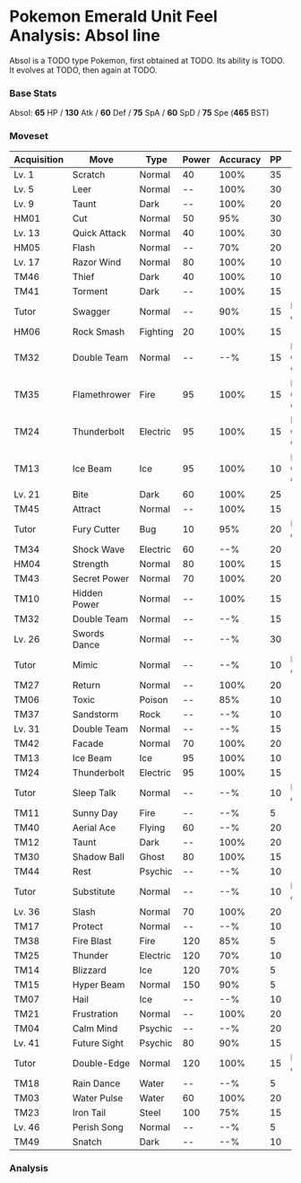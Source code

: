 # Pokemon Emerald Unit Feel Analysis: Absol line

Absol is a TODO type Pokemon, first obtained at TODO. Its ability is TODO. It evolves at TODO, then again at TODO.

### Base Stats

Absol: **65** HP / **130** Atk / **60** Def / **75** SpA / **60** SpD / **75** Spe (**465** BST)

### Moveset

|Acquisition|Move        |Type    |Power|Accuracy|PP |Notes                    |
|---        |---         |---     |---  |---     |---|---                      |
|Lv. 1      |Scratch     |Normal  |40   |100%    |35 |                         |
|Lv. 5      |Leer        |Normal  |--   |100%    |30 |                         |
|Lv. 9      |Taunt       |Dark    |--   |100%    |20 |                         |
|HM01       |Cut         |Normal  |50   |95%     |30 |                         |
|Lv. 13     |Quick Attack|Normal  |40   |100%    |30 |                         |
|HM05       |Flash       |Normal  |--   |70%     |20 |                         |
|Lv. 17     |Razor Wind  |Normal  |80   |100%    |10 |                         |
|TM46       |Thief       |Dark    |40   |100%    |10 |                         |
|TM41       |Torment     |Dark    |--   |100%    |15 |                         |
|Tutor      |Swagger     |Normal  |--   |90%     |15 |Emerald only             |
|HM06       |Rock Smash  |Fighting|20   |100%    |15 |                         |
|TM32       |Double Team |Normal  |--   |--%     |15 |Buy at Game Corner       |
|TM35       |Flamethrower|Fire    |95   |100%    |15 |Buy at Game Corner       |
|TM24       |Thunderbolt |Electric|95   |100%    |15 |Buy at Game Corner       |
|TM13       |Ice Beam    |Ice     |95   |100%    |10 |Buy at Game Corner       |
|Lv. 21     |Bite        |Dark    |60   |100%    |25 |                         |
|TM45       |Attract     |Normal  |--   |100%    |15 |                         |
|Tutor      |Fury Cutter |Bug     |10   |95%     |20 |Emerald only             |
|TM34       |Shock Wave  |Electric|60   |--%     |20 |                         |
|HM04       |Strength    |Normal  |80   |100%    |15 |                         |
|TM43       |Secret Power|Normal  |70   |100%    |20 |                         |
|TM10       |Hidden Power|Normal  |--   |100%    |15 |                         |
|TM32       |Double Team |Normal  |--   |--%     |15 |                         |
|Lv. 26     |Swords Dance|Normal  |--   |--%     |30 |                         |
|Tutor      |Mimic       |Normal  |--   |--%     |10 |Emerald only             |
|TM27       |Return      |Normal  |--   |100%    |20 |                         |
|TM06       |Toxic       |Poison  |--   |85%     |10 |                         |
|TM37       |Sandstorm   |Rock    |--   |--%     |10 |                         |
|Lv. 31     |Double Team |Normal  |--   |--%     |15 |                         |
|TM42       |Facade      |Normal  |70   |100%    |20 |                         |
|TM13       |Ice Beam    |Ice     |95   |100%    |10 |                         |
|TM24       |Thunderbolt |Electric|95   |100%    |15 |                         |
|Tutor      |Sleep Talk  |Normal  |--   |--%     |10 |Emerald only             |
|TM11       |Sunny Day   |Fire    |--   |--%     |5  |                         |
|TM40       |Aerial Ace  |Flying  |60   |--%     |20 |                         |
|TM12       |Taunt       |Dark    |--   |100%    |20 |                         |
|TM30       |Shadow Ball |Ghost   |80   |100%    |15 |                         |
|TM44       |Rest        |Psychic |--   |--%     |10 |                         |
|Tutor      |Substitute  |Normal  |--   |--%     |10 |Emerald only             |
|Lv. 36     |Slash       |Normal  |70   |100%    |20 |                         |
|TM17       |Protect     |Normal  |--   |--%     |10 |                         |
|TM38       |Fire Blast  |Fire    |120  |85%     |5  |                         |
|TM25       |Thunder     |Electric|120  |70%     |10 |                         |
|TM14       |Blizzard    |Ice     |120  |70%     |5  |                         |
|TM15       |Hyper Beam  |Normal  |150  |90%     |5  |                         |
|TM07       |Hail        |Ice     |--   |--%     |10 |                         |
|TM21       |Frustration |Normal  |--   |100%    |20 |                         |
|TM04       |Calm Mind   |Psychic |--   |--%     |20 |                         |
|Lv. 41     |Future Sight|Psychic |80   |90%     |15 |                         |
|Tutor      |Double-Edge |Normal  |120  |100%    |15 |Emerald only             |
|TM18       |Rain Dance  |Water   |--   |--%     |5  |                         |
|TM03       |Water Pulse |Water   |60   |100%    |20 |                         |
|TM23       |Iron Tail   |Steel   |100  |75%     |15 |                         |
|Lv. 46     |Perish Song |Normal  |--   |--%     |5  |                         |
|TM49       |Snatch      |Dark    |--   |--%     |10 |                         |

### Analysis
